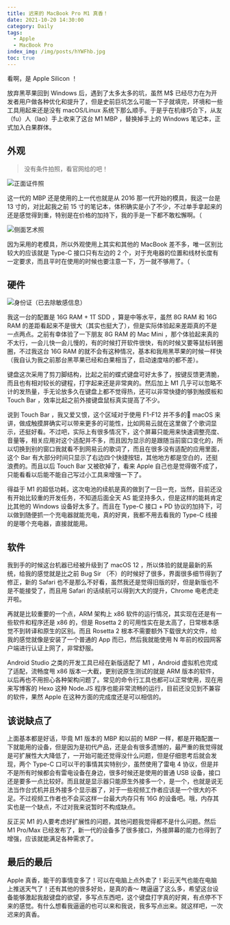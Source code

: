 ```yaml
---
title: 迟来的 MacBook Pro M1 真香！
date: 2021-10-20 14:30:00
category: Daily
tags:
  - Apple
  - MacBook Pro
index_img: /img/posts/hYWFhb.jpg
toc: true
---
```


看啊，是 Apple Silicon ！

<!-- more -->

放弃黑苹果回到 Windows 后，遇到了太多太多的坑，虽然 M$ 已经尽力在为开发者用户做各种优化和提升了，但是史前巨坑怎么可能一下子就填完，环境和一些工具用起来还是没有 macOS/Linux 系统下那么顺手。于是乎在机缘巧合下，从友（fu）人（lao）手上收来了这台 M1 MBP ，替换掉手上的 Windows 笔记本，正式加入白果群体。

## 外观

> 没有条件拍照，看官网给的吧！

![正面证件照](/img/posts/wYIChA.jpg)

这一代的 MBP 还是使用的上一代也就是从 2016 那一代开始的模具，我这一台是 13 寸的，对比起我之前 15 寸的笔记本，体积确实是小了不少，不过单手拿起来的还是感觉得到重，特别是在价格的加持下，我的手是一下都不敢松懈啊。（

![侧面艺术照](/img/posts/zg5OkN.jpg)

因为采用的老模具，所以外观使用上其实和其他的 MacBook 差不多，唯一区别比较大的应该就是 Type-C 接口只有左边的 2 个，对于充电器的位置和线材长度有一定要求，而且平时在使用的时候也要注意一下，万一就不够用了。（

## 硬件

![身份证（已去除敏感信息）](/img/posts/SkJCEE.png)

我这一台的配置是 16G RAM + 1T SDD ，算是中等水平，虽然 8G RAM 和 16G RAM 的差距看起来不是很大（其实也挺大了），但是实际体验起来差距真的不是一点两点。之前有幸体验了一下朋友 8G RAM 的 Mac Mini ，那个体验起来真的不太行，一会儿快一会儿慢的，有的时候打开软件很快，有的时候又要等鼠标转圈圈，不过我这台 16G RAM 的就不会有这种情况，基本和我用黑苹果的时候一样快（我自认为我之前那台黑苹果已经和白果相当了，启动速度啥的都不差）。

键盘这次采用了剪刀脚结构，比起之前的蝶式键盘可好太多了，按键反馈更清脆，而且也有相对较长的键程，打字起来还是非常爽的。然后加上 M1 几乎可以忽略不计的发热量，手无论放多久在键盘上都不觉得热，还可以非常快捷的够到触摸板和 Touch Bar ，效率比起之前外接键盘鼠标真实提高了不少。

说到 Touch Bar ，我又爱又恨，这个区域对于使用 F1-F12 并不多的 macOS 来讲，做成触摸屏确实可以带来更多的可能性，比如网易云就在这里做了个歌词显示，还挺好看。不过吧，实际上有很多情况下，这个屏幕只能用来快速调整亮度、音量等，相关应用对这个适配并不多，而且因为显示的是跟随当前窗口变化的，所以切换到别的窗口我就看不到网易云的歌词了，而且在很多没有适配的应用里面，这个 Bar 有大部分时间只显示了右边四个快捷按钮，其他地方都是空白的，还挺浪费的。而且以后 Touch Bar 又被砍掉了，看来 Apple 自己也是觉得做不成了，只能看看以后能不能自己写过小工具来增强一下了。

得益于 M1 的超低功耗，这次电池的续航是真的做到了一日一充，当然，目前还没有开始比较重的开发任务，不知道后面全天 AS 能坚持多久，但是这样的能耗肯定比其他的 Windows 设备好太多了。而且在 Type-C 接口 + PD 协议的加持下，可以做到随便抓一个充电器就能充电，真的好爽，我都不用去看我的 Type-C 线接的是哪个充电器，直接就能用。

## 软件

我到手的时候这台机器已经被升级到了 macOS 12 ，所以体验的就是最新的系统，给我的感觉就是比之前 Bug Sir （不）的时候好了很多，界面很多细节得到了修正，新的 Safari 也不是那么不好看，虽然我还是觉得旧版的好，但是新版也不是不能接受了，而且用 Safari 的话续航可以得到大大的提升，Chrome 电老虎走开啦。

再就是比较重要的一个点，ARM 架构上 x86 软件的运行情况，其实现在还是有一些软件和程序还是 x86 的，但是 Rosetta 2 的可用性实在是太高了，日常根本感觉不到转译和原生的区别。而且 Rosetta 2 根本不需要额外下载很大的文件，给我的感觉就像是安装了一个普通的 App 而已，然后我就能使用 N 年前的校园网客户端进行认证上网了，非常舒服。

Android Studio 之类的开发工具已经在新版适配了 M1 ，Android 虚拟机也完成了适配，流畅度甩 x86 版本一大截，更别说原生测试的就是 ARM 版本的软件，以后再也不用担心各种架构问题了。常见的命令行工具也都可以正常使用，现在用来写博客的 Hexo 这种 Node.JS 程序也能非常流畅的运行，目前还没见到不兼容的软件，果然 Apple 在这种方面的完成度还是可以相信的。

## 该说缺点了

上面基本都是好话，毕竟 M1 版本的 MBP 和以前的 MBP 一样，都是开箱配置一下就能用的设备，但是因为是初代产品，还是会有很多遗憾的，最严重的我觉得就是可扩展性大大降低了，一开始可能还觉得没什么问题，但是仔细思考后就会发现，两个 Type-C 口可以干的事情其实特别少，虽然使用了雷电 4 协议，但是并不是所有时候都会有雷电设备在身边，很多时候还是使用的普通 USB 设备，接口还是要多一点比较好。而且就是显示器只能原生外接多一个，是一个，也就是说无法当作台式机并且外接多个显示器了，对于一些视频工作者应该是一个很大的不足。不过视频工作者也不会买这样一台最大内存只有 16G 的设备吧。哦，内存其实也是一个缺点，不过对我来说暂时不构成缺点。

反正买 M1 的人要考虑好扩展性的问题，其他问题我觉得都不是什么问题。然后 M1 Pro/Max 已经发布了，新一代的设备多了很多接口，外接屏幕的能力也得到了增强，应该就能满足各种需求了。

## 最后的最后

Apple 真香，能干的事情变多了！可以在电脑上点外卖了！彩云天气也能在电脑上推送天气了！还有其他的很多好处，是真的香～
瞎逼逼了这么多，希望这台设备能够激起我敲键盘的欲望，多写点东西吧，这个键盘打字真的好爽，有点停不下来的感觉。有什么想看我逼逼的也可以来和我说，我多写点出来。就这样吧，一次迟来的真香。